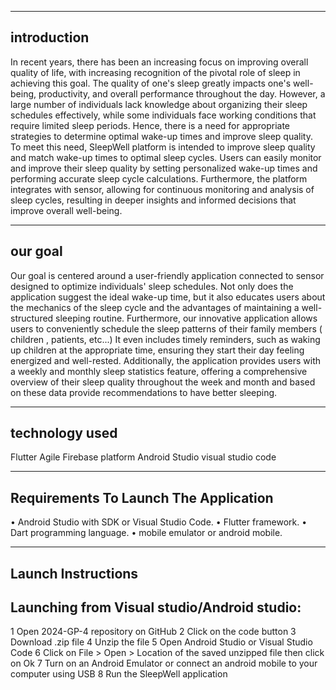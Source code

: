 ---------------
introduction
---------------
In recent years, there has been an increasing focus on improving overall quality of life, with increasing recognition of the pivotal role of sleep in achieving this goal. The quality of one's sleep greatly impacts one's well-being, productivity, and overall performance throughout the day. However, a large number of individuals lack knowledge about organizing their sleep schedules effectively, while some individuals face working conditions that require limited sleep periods. Hence, there is a need for appropriate strategies to determine optimal wake-up times and improve sleep quality. To meet this need, SleepWell platform is intended to improve sleep quality and match wake-up times to optimal sleep cycles. Users can easily monitor and improve their sleep quality by setting personalized wake-up times and performing accurate sleep cycle calculations. Furthermore, the platform integrates with sensor, allowing for continuous monitoring and analysis of sleep cycles, resulting in deeper insights and informed decisions that improve overall well-being.

---------------
   our goal 
---------------
Our goal is centered around a user-friendly application connected to sensor designed to optimize individuals' sleep schedules. Not only does the application suggest the ideal wake-up time, but it also educates users about the mechanics of the sleep cycle and the advantages of maintaining a well-structured sleeping routine. Furthermore, our innovative application allows users to conveniently schedule the sleep patterns of their family members ( children , patients, etc...) It even includes timely reminders, such as waking up children at the appropriate time, ensuring they start their day feeling energized and well-rested. Additionally, the application provides users with a weekly and monthly sleep statistics feature, offering a comprehensive overview of their sleep quality throughout the week and month and based on these data provide recommendations to have better sleeping.

-----------------
technology used 
-----------------
Flutter 
Agile 
Firebase platform
Android Studio
visual studio code

---------------------------------------
Requirements To Launch The Application
---------------------------------------
 • Android Studio with SDK or Visual Studio Code.
 • Flutter framework.
 • Dart programming language.
 • mobile emulator or android mobile.
 
----------------------
 Launch Instructions
----------------------
Launching from Visual studio/Android studio:
--------------------------------------------
 1 Open 2024-GP-4 repository on GitHub
 2 Click on the code button
 3 Download .zip file
 4 Unzip the file
 5 Open Android Studio or Visual Studio Code
 6 Click on File > Open > Location of the saved unzipped file then click on Ok
 7 Turn on an Android Emulator or connect an android mobile to your computer using USB
 8 Run the SleepWell application


